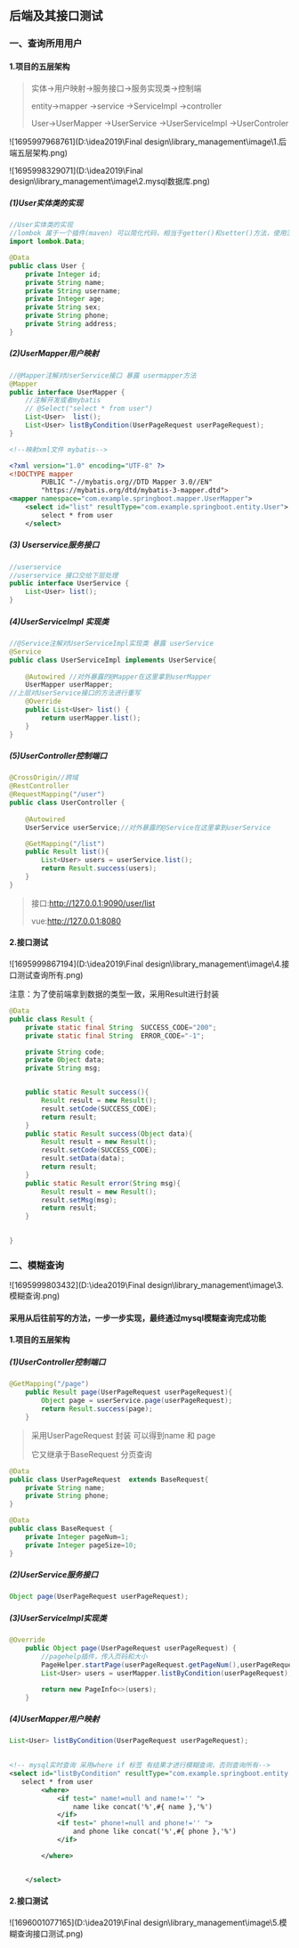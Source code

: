 ## 后端及其接口测试

### 一、查询所用用户

####  1.项目的五层架构

> 实体->用户映射->服务接口->服务实现类->控制端
>
> entity->mapper ->service ->ServiceImpl ->controller
>
> User->UserMapper ->UserService ->UserServiceImpl ->UserControler

![1695997968761](D:\idea2019\Final design\library_management\image\1.后端五层架构.png)

![1695998329071](D:\idea2019\Final design\library_management\image\2.mysql数据库.png)

##### (1)User实体类的实现
```java
//User实体类的实现 
//lombok 属于一个插件(maven) 可以简化代码，相当于getter()和setter()方法，使用注解@Data暴露
import lombok.Data;

@Data
public class User {
    private Integer id;
    private String name;
    private String username;
    private Integer age;
    private String sex;
    private String phone;
    private String address;
}
```
##### (2)UserMapper用户映射

```java
//@Mapper注解对UserService接口 暴露 usermapper方法
@Mapper
public interface UserMapper {
    //注解开发或者mybatis
    // @Select("select * from user")
    List<User>  list();
    List<User> listByCondition(UserPageRequest userPageRequest);
}
```

```xml
<!--映射xml文件 mybatis-->

<?xml version="1.0" encoding="UTF-8" ?>
<!DOCTYPE mapper
        PUBLIC "-//mybatis.org//DTD Mapper 3.0//EN"
        "https://mybatis.org/dtd/mybatis-3-mapper.dtd">
<mapper namespace="com.example.springboot.mapper.UserMapper">
    <select id="list" resultType="com.example.springboot.entity.User">
        select * from user
    </select>
```


##### (3) Userservice服务接口
```java
//userservice
//userservice 接口交给下层处理
public interface UserService {
    List<User> list();
}
```
##### (4)UserServiceImpl 实现类

```java
//@Service注解对UserServiceImpl实现类 暴露 userService
@Service
public class UserServiceImpl implements UserService{
	
    @Autowired //对外暴露的@Mapper在这里拿到userMapper
    UserMapper userMapper;
//上层对UserService接口的方法进行重写
    @Override
    public List<User> list() {
        return userMapper.list();
    }
}
```

##### (5)UserController控制端口
```java
@CrossOrigin//跨域
@RestController
@RequestMapping("/user")
public class UserController {
	
    @Autowired
    UserService userService;//对外暴露的@Service在这里拿到userService

    @GetMapping("/list")
    public Result list(){
        List<User> users = userService.list();
        return Result.success(users);
    }
}
```

> 接口:http://127.0.0.1:9090/user/list
>
> vue:http://127.0.0.1:8080

#### 2.接口测试

![1695999867194](D:\idea2019\Final design\library_management\image\4.接口测试查询所有.png)

注意：为了使前端拿到数据的类型一致，采用Result进行封装

```java
@Data
public class Result {
    private static final String  SUCCESS_CODE="200";
    private static final String  ERROR_CODE="-1";

    private String code;
    private Object data;
    private String msg;


    public static Result success(){
        Result result = new Result();
        result.setCode(SUCCESS_CODE);
        return result;
    }
    public static Result success(Object data){
        Result result = new Result();
        result.setCode(SUCCESS_CODE);
        result.setData(data);
        return result;
    }
    public static Result error(String msg){
        Result result = new Result();
        result.setMsg(msg);
        return result;
    }

    
}


```

### 二、模糊查询

![1695999803432](D:\idea2019\Final design\library_management\image\3.模糊查询.png)

#### 采用从后往前写的方法，一步一步实现，最终通过mysql模糊查询完成功能

#### 1.项目的五层架构

##### (1)UserController控制端口

```java
@GetMapping("/page")
    public Result page(UserPageRequest userPageRequest){
        Object page = userService.page(userPageRequest);
        return Result.success(page);
    }
```

> 采用UserPageRequest 封装 可以得到name 和 page
>
> 它又继承于BaseRequest 分页查询

```java
@Data
public class UserPageRequest  extends BaseRequest{
    private String name;
    private String phone;
}

```

```java
@Data
public class BaseRequest {
    private Integer pageNum=1;
    private Integer pageSize=10;
}

```

##### (2)UserService服务接口

```java
Object page(UserPageRequest userPageRequest);
```

##### (3)UserServiceImpl实现类

```java
@Override
    public Object page(UserPageRequest userPageRequest) {
        //pagehelp插件，传入页码和大小
        PageHelper.startPage(userPageRequest.getPageNum(),userPageRequest.getPageSize());
        List<User> users = userMapper.listByCondition(userPageRequest);

        return new PageInfo<>(users);
    }
```

##### (4)UserMapper用户映射

```java
List<User> listByCondition(UserPageRequest userPageRequest);
```

```xml
 
<!-- mysql实时查询 采用where if 标签 有结果才进行模糊查询，否则查询所有-->
<select id="listByCondition" resultType="com.example.springboot.entity.User">
   select * from user
        <where>
            <if test=" name!=null and name!='' ">
                name like concat('%',#{ name },'%')
            </if>
            <if test=" phone!=null and phone!='' ">
                and phone like concat('%',#{ phone },'%')
            </if>

        </where>


    </select>
```

#### 2.接口测试

![1696001077165](D:\idea2019\Final design\library_management\image\5.模糊查询接口测试.png)

